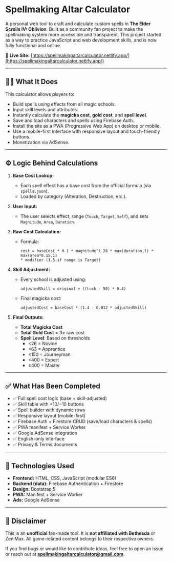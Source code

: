 # Spellmaking Altar Calculator

A personal web tool to craft and calculate custom spells in **The Elder Scrolls IV: Oblivion**. Built as a community fan project to make the spellmaking system more accessible and transparent. This project started as a way to practice JavaScript and web development skills, and is now fully functional and online.

🔗 **Live Site:** [https://spellmakingaltarcalculator.netlify.app/](https://spellmakingaltarcalculator.netlify.app/)

---

## 🧙‍♂️ What It Does

This calculator allows players to:

- Build spells using effects from all magic schools.
- Input skill levels and attributes.
- Instantly calculate the **magicka cost**, **gold cost**, and **spell level**.
- Save and load characters and spells using Firebase Auth.
- Install the site as a PWA (Progressive Web App) on desktop or mobile.
- Use a mobile-first interface with responsive layout and touch-friendly buttons.
- Monetization via AdSense.

---

## ⚙️ Logic Behind Calculations

1. **Base Cost Lookup:**
   - Each spell effect has a base cost from the official formula (via `spells.json`).
   - Loaded by category (Alteration, Destruction, etc.).

2. **User Input:**
   - The user selects effect, range (`Touch`, `Target`, `Self`), and sets `Magnitude`, `Area`, `Duration`.

3. **Raw Cost Calculation:**
   - Formula:
     ```
     cost = baseCost * 0.1 * magnitude^1.28 * max(duration,1) * max(area*0.15,1)
     * modifier (1.5 if range is Target)
     ```

4. **Skill Adjustment:**
   - Every school is adjusted using:
     ```
     adjustedSkill = original + ((Luck - 50) * 0.4)
     ```
   - Final magicka cost:
     ```
     adjustedCost = baseCost * (1.4 - 0.012 * adjustedSkill)
     ```

5. **Final Outputs:**
   - **Total Magicka Cost**
   - **Total Gold Cost** = 3× raw cost
   - **Spell Level**: Based on thresholds
     - <26 = Novice
     - <63 = Apprentice
     - <150 = Journeyman
     - <400 = Expert
     - ≥400 = Master

---

## ✅ What Has Been Completed

- ✅ Full spell cost logic (base + skill-adjusted)
- ✅ Skill table with +10/−10 buttons
- ✅ Spell builder with dynamic rows
- ✅ Responsive layout (mobile-first)
- ✅ Firebase Auth + Firestore CRUD (save/load characters & spells)
- ✅ PWA manifest + Service Worker
- ✅ Google AdSense integration
- ✅ English-only interface
- ✅ Privacy & Terms documents

---

## 🔧 Technologies Used

- **Frontend:** HTML, CSS, JavaScript (modular ES6)
- **Backend (data):** Firebase Authentication + Firestore
- **Design:** Bootstrap 5
- **PWA:** Manifest + Service Worker
- **Ads:** Google AdSense


---

## 📜 Disclaimer

This is an **unofficial** fan-made tool. It is **not affiliated with Bethesda** or ZeniMax. All game-related content belongs to their respective owners.

If you find bugs or would like to contribute ideas, feel free to open an issue or reach out at **spellmakingaltarcalculator@gmail.com**.

